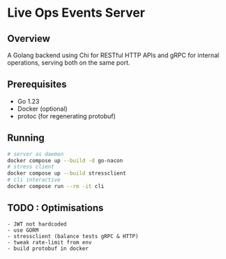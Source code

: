 # Live Ops Events Server

## Overview

A Golang backend using Chi for RESTful HTTP APIs and gRPC for internal operations, serving both on the same port.

## Prerequisites

- Go 1.23
- Docker (optional)
- protoc (for regenerating protobuf)

## Running

```sh
# server as daemon
docker compose up --build -d go-nacon
# stress client
docker compose up --build stressclient
# cli interactive
docker compose run --rm -it cli
```

## TODO : Optimisations

```
- JWT not hardcoded
- use GORM
- stressclient (balance tests gRPC & HTTP)
- tweak rate-limit from env
- build protobuf in docker
```
